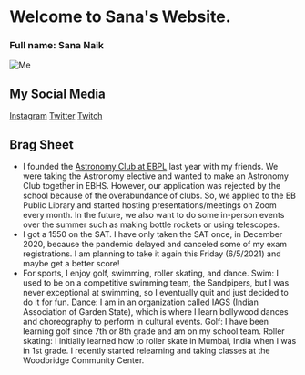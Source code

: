 # Welcome to Sana's Website.
### Full name: Sana Naik

![Me](https://i.imgur.com/3Rrs59e.png)
## My Social Media
[Instagram](https://www.instagram.com/catmousecow/)
[Twitter](https://twitter.com/ThatRagdollCat)
[Twitch](https://www.twitch.tv/catmousecow)

## Brag Sheet
- I founded the [Astronomy Club at EBPL](https://ilove.ebpl.org/teens/events/astronomy-club-zoom/2020-12-19-160000-2020-12-19-170000) last year with my friends. We were taking the Astronomy elective and wanted to make an Astronomy Club together in EBHS. However, our application was rejected by the school because of the overabundance of clubs. So, we applied to the EB Public Library and started hosting presentations/meetings on Zoom every month. In the future, we also want to do some in-person events over the summer such as making bottle rockets or using telescopes. 
- I got a 1550 on the SAT. I have only taken the SAT once, in December 2020, because the pandemic delayed and canceled some of my exam registrations. I am planning to take it again this Friday (6/5/2021) and maybe get a better score!
- For sports, I enjoy golf, swimming, roller skating, and dance. Swim: I used to be on a competitive swimming team, the Sandpipers, but I was never exceptional at swimming, so I eventually quit and just decided to do it for fun. Dance: I am in an organization called IAGS (Indian Association of Garden State), which is where I learn bollywood dances and choreography to perform in cultural events. Golf: I have been learning golf since 7th or 8th grade and am on my school team. Roller skating: I initially learned how to roller skate in Mumbai, India when I was in 1st grade. I recently started relearning and taking classes at the Woodbridge Community Center.
